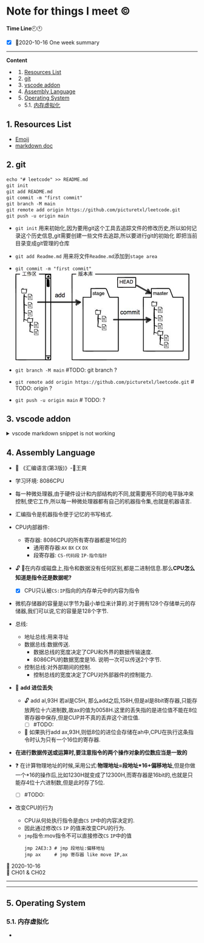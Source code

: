 # Note for things I meet :copyright:
**Time Line**:clock9::clock11:
- [x] :date:2020-10-16 One week summary 

--- 
**Content**
<!-- vscode-markdown-toc -->
* 1. [Resources List](#ResourcesList)
* 2. [git](#git)
* 3. [vscode addon](#vscodeaddon)
* 4. [Assembly Language](#AssemblyLanguage)
* 5. [Operating System](#OperatingSystem)
	* 5.1. [内存虚拟化](#)

<!-- vscode-markdown-toc-config
	numbering=true
	autoSave=true
	/vscode-markdown-toc-config -->
<!-- /vscode-markdown-toc -->



##  1. <a name='ResourcesList'></a>Resources List
- [Emoij](https://github.com/zhangjw-THU/Emoji)
- [markdown doc](https://guides.github.com/features/mastering-markdown/)

##  2. <a name='git'></a>git

```shell
echo "# leetcode" >> README.md
git init
git add README.md
git commit -m "first commit"
git branch -M main
git remote add origin https://github.com/picturetxl/leetcode.git
git push -u origin main
```

+ `git init`  用来初始化,因为要用git这个工具去追踪文件的修改历史,所以如何记录这个历史信息,git需要创建一些文件去追踪,所以要进行git的初始化 即把当前目录变成git管理的仓库
+ `git add Readme.md` 用来将文件`Readme.md`添加到`stage area`
+ `git commit -m "first commit"`
![image](image/0.jfif)

+ `git branch -M main` #TODO: git branch ?
+ `git remote add origin https://github.com/picturetxl/leetcode.git` # TODO: origin ?
+ `git push -u origin main` # TODO: ?

##  3. <a name='vscodeaddon'></a>vscode addon
<details>
    <summary>vscode markdown snippet is not working </summary>

[solution](https://github.com/Microsoft/vscode/issues/28048)
:closed_book: 在settings.json下添加下面的代码,因为vscode 的markdown的snippet的触发默认是关闭的.需要添加下面的设置将其打开
```json
    "[markdown]": {
        "editor.quickSuggestions": true,
        "editor.wordWrap": "on",
    }
```
![image](image/1.png)
</details>

##  4. <a name='AssemblyLanguage'></a>Assembly Language
- :book: 《汇编语言(第3版)》-:handbag:王爽
- 学习环境: 8086CPU
- 每一种微处理器,由于硬件设计和内部结构的不同,就需要用不同的电平脉冲来控制,使它工作,所以每一种微处理器都有自己的机器指令集,也就是机器语言.
- 汇编指令是机器指令便于记忆的书写格式.
- CPU内部器件:
  - 寄存器: 8086CPU的所有寄存器都是16位的
       - 通用寄存器:`AX` `BX` `CX` `DX`
       - 段寄存器: `CS-代码段` `IP-指令指针`

- :unlock: :key:在内存或磁盘上,指令和数据没有任何区别,都是二进制信息.那么**CPU怎么知道是指令还是数据呢?**
  - [x] CPU只认被`CS:IP`指向的内存单元中的内容为指令

- 微机存储器的容量是以字节为最小单位来计算的.对于拥有128个存储单元的存储器,我们可以说,它的容量是128个字节.
- 总线:
  - 地址总线:用来寻址
  - 数据总线:数据传送.
    - 数据总线的宽度决定了CPU和外界的数据传输速度.
    - 8086CPU的数据宽度是16. 说明一次可以传送2个字节.
  - 控制总线:对外部期间的控制.
    - 控制总线的宽度决定了CPU对外部器件的控制能力.
- :round_pushpin: **add 进位丢失**
  - :unlock: add al,93H 若al是C5H, 那么add之后,158H,但是al是8bit寄存器,只能存放两位十六进制数,故ax的值为0058H.这里的丢失指的是进位值不能在8位寄存器中保存,但是CUP并不真的丢弃这个进位值. 
    - [ ] #TODO:
  - :large_blue_diamond: 如果执行add ax,93H,则低8位的进位会存储在ah中,CPU在执行这条指令时认为只有一个16位的寄存器.
- **在进行数据传送或运算时,要注意指令的两个操作对象的位数应当是一致的**
- :question: 在计算物理地址的时候,采用公式:**物理地址=段地址*16+偏移地址**,但是你做一个*16的操作后,比如1230H就变成了12300H,而寄存器是16bit的,也就是只能存4位十六进制数,但是此时存了5位.
  - [ ] #TODO:
- 改变CPU的行为
  - CPU从何处执行指令是由`CS` `IP`中的内容决定的.
  - 因此通过修改`CS` `IP` 的值来改变CPU的行为.
  - `jmp`指令:mov指令不可以直接修改`CS` `IP`中的值
    ```assembly
    jmp 2AE3:3 # jmp 段地址:偏移地址
    jmp ax     # jmp 寄存器 like move IP,ax
    ```
:date: 2020-10-16 <br> 
:checkered_flag: CH01 & CH02

--- 


---

##  5. <a name='OperatingSystem'></a>Operating System

###  5.1. <a name=''></a>内存虚拟化
- 
